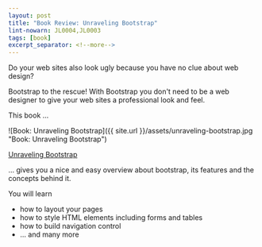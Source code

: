 ```yaml
---
layout: post
title: "Book Review: Unraveling Bootstrap"
lint-nowarn: JL0004,JL0003
tags: [book]
excerpt_separator: <!--more-->
---
```


Do your web sites also look ugly because you have no clue about web design?

Bootstrap to the rescue! With Bootstrap you don't need to be a web designer to give your web sites a
professional look and feel.

This book ...

![Book: Unraveling Bootstrap]({{ site.url }}/assets/unraveling-bootstrap.jpg "Book: Unraveling Bootstrap")

[Unraveling Bootstrap](https://www.amazon.com/Unraveling-Bootstrap-Over-Complete-Samples-ebook/dp/B00NA23F3E/ref=sr_1_8?ie=UTF8&qid=1495345475&sr=8-8&keywords=bootstrap)
<!--more-->

... gives you a nice and easy overview about bootstrap, its features and the concepts behind it.

You will learn 

- how to layout your pages
- how to style HTML elements including forms and tables
- how to build navigation control
- ... and many more 

